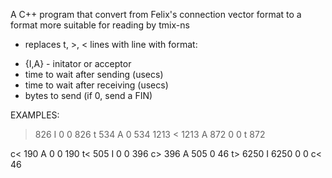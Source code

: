 A C++ program that convert from Felix's connection vector format to a format more
suitable for reading by tmix-ns
  - replaces t, >, < lines with line with format:
  * {I,A} - initator or acceptor
  * time to wait after sending (usecs)
  * time to wait after receiving (usecs)
  * bytes to send (if 0, send a FIN)

 EXAMPLES:
  > 826             I   0    0    826
  t 534             A   0    534  1213
  < 1213            A   872  0    0
  t 872

  c< 190            A   0    0    190
  t< 505            I   0    0    396
  c> 396            A   505  0    46
  t> 6250           I   6250 0    0
  c< 46
